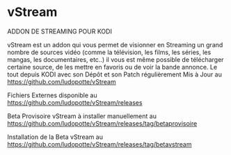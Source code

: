 # vStream
ADDON DE STREAMING POUR KODI

vStream est un addon qui vous permet de visionner en Streaming un grand nombre de sources vidéo
(comme la télévision, les films, les séries, les mangas, les documentaires, etc..) il vous est 
même possible de télécharger certaine source, de les mettre en favoris ou de voir la bande annonce. 
Le tout depuis KODI avec son Dépôt et son Patch régulièrement Mis à Jour au https://github.com/ludopotte/vStream

Fichiers Externes disponible au https://github.com/ludopotte/vStream/releases

Beta Provisoire vStream à installer manuellement au https://github.com/ludopotte/vStream/releases/tag/betaprovisoire

Installation de la Beta vStream au https://github.com/ludopotte/vStream/releases/tag/betavstream




